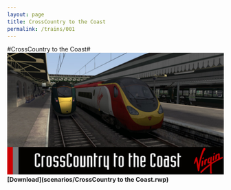 ```yaml
---
layout: page
title: CrossCountry to the Coast
permalink: /trains/001
---
```


#CrossCountry to the Coast#
![CrossCountry to the Coast](/images/scenarios/crosscountry-to-the-coast.jpg)
**[Download](scenarios/CrossCountry to the Coast.rwp)**